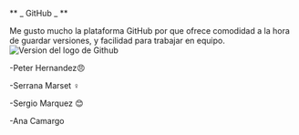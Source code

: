 ** _ GitHub _ **

Me gusto mucho la plataforma GitHub por que ofrece comodidad a la hora de 
guardar versiones, y facilidad para trabajar en equipo.
![Version del logo de Github](https://enriquedans.com/wp-content/uploads/2018/06/GitHub-Octocat.jpg)

-Peter Hernandez:angry:

-Serrana Marset :female_sign:

-Sergio Marquez :blush:

-Ana Camargo
